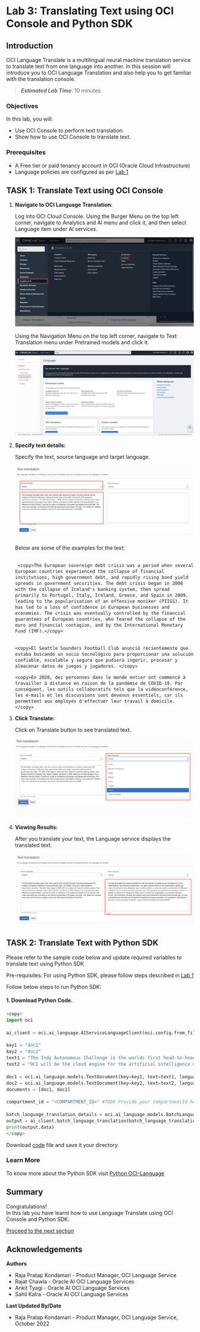 # Lab 3: Translating Text using OCI Console and Python SDK

## Introduction

OCI Language Translate is a multilingual neural machine translation service to translate text from one language into another.
In this session will introduce you to OCI Language Translation and also help you to get familiar with the translation console.

> ***Estimated Lab Time***: 10 minutes

### Objectives

In this lab, you will:

- Use OCI Console to perform text translation.
- Show how to use OCI Console to translate text.

### Prerequisites

- A Free tier or paid tenancy account in OCI (Oracle Cloud Infrastructure)
- Language policies are configured as per [Lab 1](?lab=analyze-text#PolicySetup)


## **TASK 1:** Translate Text using OCI Console


1. **Navigate to OCI Language Translation**: 

    Log into OCI Cloud Console. Using the Burger Menu on the top left corner, navigate to Analytics and AI menu and click it, and then select Language item under AI services.

    ![OCI Menu Screen](./images/navigate-to-ai-language-menu.png " ")

    Using the Navigation Menu on the top left corner, navigate to Text Translation menu under Pretrained models and click it.

    ![OCI Language Screen](./images/navigate-to-translation.png " ")

2. **Specify text details:** 

    Specify the text, source language and target language.
    
    ![OCI Language Text Translation Screen](./images/enter-text.png " ")

    Below are some of the examples for the text:
    ```

     <copy>The European sovereign debt crisis was a period when several European countries experienced the collapse of financial institutions, high government debt, and rapidly rising bond yield spreads in government securities. The debt crisis began in 2008 with the collapse of Iceland's banking system, then spread primarily to Portugal, Italy, Ireland, Greece, and Spain in 2009, leading to the popularisation of an offensive moniker (PIIGS). It has led to a loss of confidence in European businesses and economies. The crisis was eventually controlled by the financial guarantees of European countries, who feared the collapse of the euro and financial contagion, and by the International Monetary Fund (IMF).</copy>
    ```
    ```

    <copy>El Seattle Sounders Football Club anunció recientemente que estaba buscando un socio tecnológico para proporcionar una solución confiable, escalable y segura que pudiera ingerir, procesar y almacenar datos de juegos y jugadores. </copy>
    ```
    ```
    <copy>En 2020, des personnes dans le monde entier ont commencé à travailler à distance en raison de la pandémie de COVID-19. Par conséquent, les outils collaboratifs tels que la vidéoconférence, les e-mails et les discussions sont devenus essentiels, car ils permettent aux employés d'effectuer leur travail à domicile. </copy>
    ```

3. **Click Translate:** 

    Click on Translate button to see translated text.
    
    ![OCI Language Text Analytics - Translate button](./images/translate-button.png " ")

4. **Viewing Results:**

    After you translate your text, the Language service displays the translated text.

    ![Translation result](./images/translate-result.png " ")


## **TASK 2:** Translate Text with Python SDK

Please refer to the sample code below and update required variables to translate text using Python SDK

Pre-requisites: For using Python SDK, please follow steps described in [Lab 1](?lab=analyze-text#Task2AnalyzeTextwithPythonSDK)

Follow below steps to run Python SDK:

#### 1. Download Python Code.

```Python
<copy>
import oci

ai_client = oci.ai_language.AIServiceLanguageClient(oci.config.from_file())

key1 = "doc1"
key2 = "doc2"
text1 = "The Indy Autonomous Challenge is the worlds first head-to-head, high speed autonomous race taking place at the Indianapolis Motor Speedway"
text2 = "OCI will be the cloud engine for the artificial intelligence models that drive the MIT Driverless cars."

doc1 = oci.ai_language.models.TextDocument(key=key1, text=text1, language_code="en")
doc2 = oci.ai_language.models.TextDocument(key=key2, text=text2, language_code="en")
documents = [doc1, doc2]

compartment_id = "<COMPARTMENT_ID>" #TODO Provide your compartmentId here

batch_language_translation_details = oci.ai_language.models.BatchLanguageTranslationDetails(documents=documents, compartment_id=compartment_id, target_language_code="de")
output = ai_client.batch_language_translation(batch_language_translation_details)
print(output.data)
</copy>
```

Download [code](./files/translationPythonSDK.py) file and save it your directory.

### Learn More
To know more about the Python SDK visit [Python OCI-Language](https://docs.oracle.com/en-us/iaas/tools/python/2.43.1/api/ai_language/client/oci.ai_language.AIServiceLanguageClient.html)


## **Summary**

Congratulations! </br>
In this lab you have learnt how to use Language Translate using OCI Console and Python SDK.

[Proceed to the next section](#next)

## Acknowledgements

**Authors**
  * Raja Pratap Kondamari - Product Manager, OCI Language Service
  * Rajat Chawla  - Oracle AI OCI Language Services
  * Ankit Tyagi -  Oracle AI OCI Language Services
  * Sahil Kalra - Oracle AI OCI Language Services

**Last Updated By/Date**
* Raja Pratap Kondamari - Product Manager, OCI Language Service, October 2022

